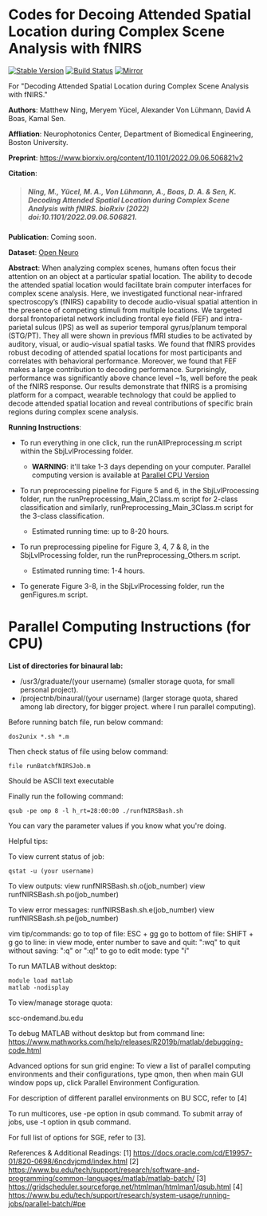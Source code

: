 # Codes for Decoing Attended Spatial Location during Complex Scene Analysis with fNIRS


[![Stable Version](https://img.shields.io/badge/fNIRS-v1.0.0-blue)](https://github.com/NoPenguinsLand/fNIRSCodes_Manuscript)
[![Build Status](https://github.com/NSNC-Lab/fNIRS_DecodingSpatialAttention/actions/workflows/github-actions-demo.yml/badge.svg)](https://github.com/NSNC-Lab/fNIRS_DecodingSpatialAttention/actions)
[![Mirror](https://img.shields.io/badge/Mirror-Bitbucket-blue)](https://bitbucket.org/nopenguinsland/fnirscodes_manuscript_mirror/src/master/)

 For "Decoding Attended Spatial Location during Complex Scene Analysis with fNIRS."

**Authors**: Matthew Ning, Meryem Yücel, Alexander Von Lühmann, David A Boas, Kamal Sen.

**Affliation**: Neurophotonics Center, Department of Biomedical Engineering, Boston University.

**Preprint**: https://www.biorxiv.org/content/10.1101/2022.09.06.506821v2

**Citation**: 

> ##### Ning, M., Yücel, M. A., Von Lühmann, A., Boas, D. A. & Sen, K. Decoding Attended Spatial Location during Complex Scene Analysis with fNIRS. bioRxiv (2022) doi:10.1101/2022.09.06.506821.

**Publication**: Coming soon.

**Dataset**: [Open Neuro](https://openneuro.org/datasets/ds004830/versions/1.0.0)

**Abstract**: When analyzing complex scenes, humans often focus their attention on an object at a particular spatial location. The ability to decode the attended spatial location would facilitate brain computer interfaces for complex scene analysis. Here, we investigated functional near-infrared spectroscopy’s (fNIRS) capability to decode audio-visual spatial attention in the presence of competing stimuli from multiple locations.  We targeted dorsal frontoparietal network including frontal eye field (FEF) and intra-parietal sulcus (IPS) as well as superior temporal gyrus/planum temporal (STG/PT). They all were shown in previous fMRI studies to be activated by auditory, visual, or audio-visual spatial tasks. We found that fNIRS provides robust decoding of attended spatial locations for most participants and correlates with behavioral performance. Moreover, we found that FEF makes a large contribution to decoding performance. Surprisingly, performance was significantly above chance level ~1s, well before the peak of the fNIRS response. Our results demonstrate that fNIRS is a promising platform for a compact, wearable technology that could be applied to decode attended spatial location and reveal contributions of specific brain regions during complex scene analysis.

**Running Instructions**:
* To run everything in one click, run the runAllPreprocessing.m script within the SbjLvlProcessing folder.
    * **WARNING**: it'll take 1-3 days depending on your computer. Parallel computing version is available at [Parallel CPU Version](#parallel-computing-instructions)

* To run preprocessing pipeline for Figure 5 and 6, in the SbjLvlProcessing folder, run the runPreprocessing_Main_2Class.m script for 2-class classification and similarly, runPreprocessing_Main_3Class.m script for the 3-class classification.
    * Estimated running time: up to 8-20 hours.

* To run preprocessing pipeline for Figure 3, 4, 7 & 8, in the SbjLvlProcessing folder, run the runPreprocessing_Others.m script.
    * Estimated running time: 1-4 hours.

* To generate Figure 3-8, in the SbjLvlProcessing folder, run the genFigures.m script.

# Parallel Computing Instructions (for CPU)

**List of directories for binaural lab:**
* /usr3/graduate/(your username) (smaller storage quota, for small personal project).
* /projectnb/binaural/(your username) (larger storage quota, shared among lab directory, for bigger project. where I run parallel computing).

Before running batch file, run below command:

```dos2unix *.sh *.m```

Then check status of file using below command:

```file runBatchfNIRSJob.m```

Should be ASCII text executable

Finally run the following command:

```qsub -pe omp 8 -l h_rt=28:00:00 ./runfNIRSBash.sh```

You can vary the parameter values if you know what you're doing.

Helpful tips:

To view current status of job:

```qstat -u (your username)```

To view outputs:
view runfNIRSBash.sh.o(job_number)
view runfNIRSBash.sh.po(job_number)

To view error messages:
runfNIRSBash.sh.e(job_number)
view runfNIRSBash.sh.pe(job_number)

vim tip/commands:
go to top of file: ESC + gg
go to bottom of file: SHIFT + g
go to line: in view mode, enter number
to save and quit: ":wq"
to quit without saving: ":q" or ":q!"
to go to edit mode: type "i"

To run MATLAB without desktop:

```
module load matlab
matlab -nodisplay
```

To view/manage storage quota:

scc-ondemand.bu.edu

To debug MATLAB without desktop but from command line:
https://www.mathworks.com/help/releases/R2019b/matlab/debugging-code.html

Advanced options for sun grid engine:
To view a list of parallel computing environments and their configurations, type qmon, then when main GUI window pops up,
click Parallel Environment Configuration.

For description of different parallel environments on BU SCC, refer to [4]

To run multicores, use -pe option in qsub command.
To submit array of jobs, use -t option in qsub command.

For full list of options for SGE, refer to [3].

References & Additional Readings:
[1] https://docs.oracle.com/cd/E19957-01/820-0698/6ncdvjcmd/index.html
[2] https://www.bu.edu/tech/support/research/software-and-programming/common-languages/matlab/matlab-batch/
[3] https://gridscheduler.sourceforge.net/htmlman/htmlman1/qsub.html
[4] https://www.bu.edu/tech/support/research/system-usage/running-jobs/parallel-batch/#pe
